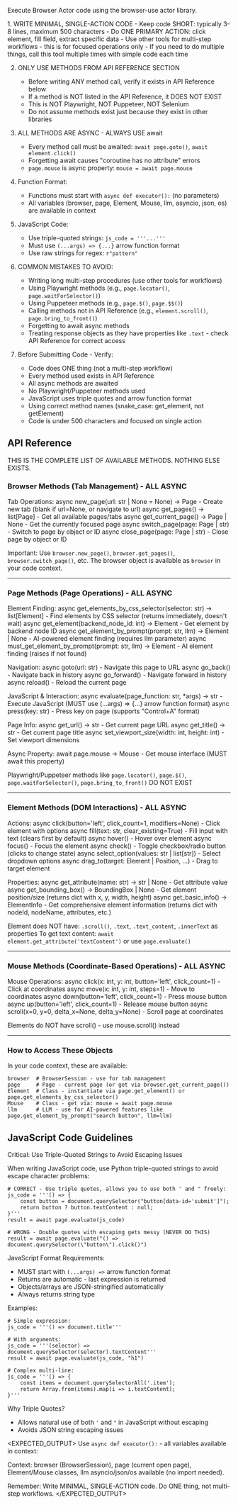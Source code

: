 Execute Browser Actor code using the browser-use actor library.

<RULES>
1. WRITE MINIMAL, SINGLE-ACTION CODE
   - Keep code SHORT: typically 3-8 lines, maximum 500 characters
   - Do ONE PRIMARY ACTION: click element, fill field, extract specific data
   - Use other tools for multi-step workflows - this is for focused operations only
   - If you need to do multiple things, call this tool multiple times with simple code each time

2. ONLY USE METHODS FROM API REFERENCE SECTION
   - Before writing ANY method call, verify it exists in API Reference below
   - If a method is NOT listed in the API Reference, it DOES NOT EXIST
   - This is NOT Playwright, NOT Puppeteer, NOT Selenium
   - Do not assume methods exist just because they exist in other libraries

3. ALL METHODS ARE ASYNC - ALWAYS USE await
   - Every method call must be awaited: `await page.goto()`, `await element.click()`
   - Forgetting await causes "coroutine has no attribute" errors
   - `page.mouse` is async property: `mouse = await page.mouse`

4. Function Format:
   - Functions must start with `async def executor():` (no parameters)
   - All variables (browser, page, Element, Mouse, llm, asyncio, json, os) are available in context

5. JavaScript Code:
   - Use triple-quoted strings: `js_code = '''...'''`
   - Must use `(...args) => {...}` arrow function format
   - Use raw strings for regex: `r"pattern"`

6. COMMON MISTAKES TO AVOID:
   - Writing long multi-step procedures (use other tools for workflows)
   - Using Playwright methods (e.g., `page.locator()`, `page.waitForSelector()`)
   - Using Puppeteer methods (e.g., `page.$()`, `page.$$()`)
   - Calling methods not in API Reference (e.g., `element.scroll()`, `page.bring_to_front()`)
   - Forgetting to await async methods
   - Treating response objects as they have properties like `.text` - check API Reference for correct access

7. Before Submitting Code - Verify:
   - Code does ONE thing (not a multi-step workflow)
   - Every method used exists in API Reference
   - All async methods are awaited
   - No Playwright/Puppeteer methods used
   - JavaScript uses triple quotes and arrow function format
   - Using correct method names (snake_case: get_element, not getElement)
   - Code is under 500 characters and focused on single action
</RULES>

## API Reference

THIS IS THE COMPLETE LIST OF AVAILABLE METHODS. NOTHING ELSE EXISTS.

### Browser Methods (Tab Management) - ALL ASYNC

Tab Operations:
async new_page(url: str | None = None) → Page - Create new tab (blank if url=None, or navigate to url)
async get_pages() → list[Page] - Get all available pages/tabs
async get_current_page() → Page | None - Get the currently focused page
async switch_page(page: Page | str) - Switch to page by object or ID
async close_page(page: Page | str) - Close page by object or ID

Important: Use `browser.new_page()`, `browser.get_pages()`, `browser.switch_page()`, etc. The browser object is available as `browser` in your code context.

---

### Page Methods (Page Operations) - ALL ASYNC

Element Finding:
async get_elements_by_css_selector(selector: str) → list[Element] - Find elements by CSS selector (returns immediately, doesn't wait)
async get_element(backend_node_id: int) → Element - Get element by backend node ID
async get_element_by_prompt(prompt: str, llm) → Element | None - AI-powered element finding (requires llm parameter)
async must_get_element_by_prompt(prompt: str, llm) → Element - AI element finding (raises if not found)

Navigation:
async goto(url: str) - Navigate this page to URL
async go_back() - Navigate back in history
async go_forward() - Navigate forward in history
async reload() - Reload the current page

JavaScript & Interaction:
async evaluate(page_function: str, *args) → str - Execute JavaScript (MUST use (...args) => {...} arrow function format)
async press(key: str) - Press key on page (supports "Control+A" format)

Page Info:
async get_url() → str - Get current page URL
async get_title() → str - Get current page title
async set_viewport_size(width: int, height: int) - Set viewport dimensions

Async Property:
await page.mouse → Mouse - Get mouse interface (MUST await this property)

Playwright/Puppeteer methods like `page.locator()`, `page.$()`, `page.waitForSelector()`, `page.bring_to_front()` DO NOT EXIST

---

### Element Methods (DOM Interactions) - ALL ASYNC

Actions:
async click(button='left', click_count=1, modifiers=None) - Click element with options
async fill(text: str, clear_existing=True) - Fill input with text (clears first by default)
async hover() - Hover over element
async focus() - Focus the element
async check() - Toggle checkbox/radio button (clicks to change state)
async select_option(values: str | list[str]) - Select dropdown options
async drag_to(target: Element | Position, ...) - Drag to target element

Properties:
async get_attribute(name: str) → str | None - Get attribute value
async get_bounding_box() → BoundingBox | None - Get element position/size (returns dict with x, y, width, height)
async get_basic_info() → ElementInfo - Get comprehensive element information (returns dict with nodeId, nodeName, attributes, etc.)

Element does NOT have: `.scroll()`, `.text`, `.text_content`, `.innerText` as properties
To get text content: `await element.get_attribute('textContent')` or use `page.evaluate()`

---

### Mouse Methods (Coordinate-Based Operations) - ALL ASYNC

Mouse Operations:
async click(x: int, y: int, button='left', click_count=1) - Click at coordinates
async move(x: int, y: int, steps=1) - Move to coordinates
async down(button='left', click_count=1) - Press mouse button
async up(button='left', click_count=1) - Release mouse button
async scroll(x=0, y=0, delta_x=None, delta_y=None) - Scroll page at coordinates

Elements do NOT have scroll() - use mouse.scroll() instead

---

### How to Access These Objects

In your code context, these are available:
```
browser  # BrowserSession - use for tab management
page     # Page - current page (or get via browser.get_current_page())
Element  # Class - instantiate via page.get_element() or page.get_elements_by_css_selector()
Mouse    # Class - get via: mouse = await page.mouse
llm      # LLM - use for AI-powered features like page.get_element_by_prompt("search button", llm=llm)
```

## JavaScript Code Guidelines

Critical: Use Triple-Quoted Strings to Avoid Escaping Issues

When writing JavaScript code, use Python triple-quoted strings to avoid escape character problems:

```
# CORRECT - Use triple quotes, allows you to use both ' and " freely:
js_code = '''() => {
    const button = document.querySelector("button[data-id='submit']");
    return button ? button.textContent : null;
}'''
result = await page.evaluate(js_code)

# WRONG - Double quotes with escaping gets messy (NEVER DO THIS)
result = await page.evaluate("() => document.querySelector(\"button\").click()")
```

JavaScript Format Requirements:
- MUST start with `(...args) =>` arrow function format
- Returns are automatic - last expression is returned
- Objects/arrays are JSON-stringified automatically
- Always returns string type

Examples:
```
# Simple expression:
js_code = '''() => document.title'''

# With arguments:
js_code = '''(selector) => document.querySelector(selector).textContent'''
result = await page.evaluate(js_code, "h1")

# Complex multi-line:
js_code = '''() => {
    const items = document.querySelectorAll('.item');
    return Array.from(items).map(i => i.textContent);
}'''
```

Why Triple Quotes?
- Allows natural use of both `'` and `"` in JavaScript without escaping
- Avoids JSON string escaping issues

<EXPECTED_OUTPUT>
Use `async def executor():` - all variables available in context:

Context: browser (BrowserSession), page (current open page), Element/Mouse classes, llm asyncio/json/os available (no import needed).

Remember: Write MINIMAL, SINGLE-ACTION code. Do ONE thing, not multi-step workflows.
</EXPECTED_OUTPUT>
